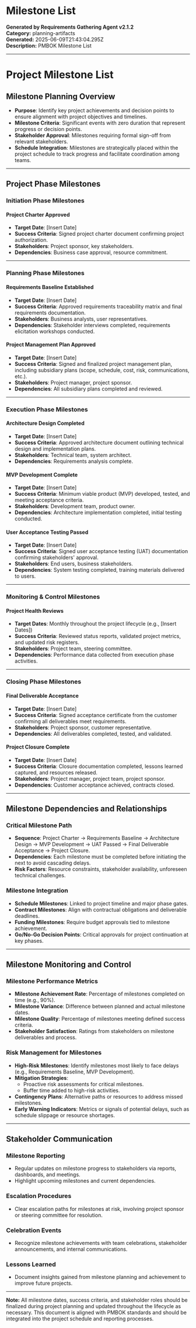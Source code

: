 # Milestone List

**Generated by Requirements Gathering Agent v2.1.2**  
**Category:** planning-artifacts  
**Generated:** 2025-06-09T21:43:04.295Z  
**Description:** PMBOK Milestone List

---

# Project Milestone List

## Milestone Planning Overview
- **Purpose**: Identify key project achievements and decision points to ensure alignment with project objectives and timelines.
- **Milestone Criteria**: Significant events with zero duration that represent progress or decision points.
- **Stakeholder Approval**: Milestones requiring formal sign-off from relevant stakeholders.
- **Schedule Integration**: Milestones are strategically placed within the project schedule to track progress and facilitate coordination among teams.

---

## Project Phase Milestones

### **Initiation Phase Milestones**
#### **Project Charter Approved**
- **Target Date**: [Insert Date]
- **Success Criteria**: Signed project charter document confirming project authorization.
- **Stakeholders**: Project sponsor, key stakeholders.
- **Dependencies**: Business case approval, resource commitment.

---

### **Planning Phase Milestones**
#### **Requirements Baseline Established**
- **Target Date**: [Insert Date]
- **Success Criteria**: Approved requirements traceability matrix and final requirements documentation.
- **Stakeholders**: Business analysts, user representatives.
- **Dependencies**: Stakeholder interviews completed, requirements elicitation workshops conducted.

#### **Project Management Plan Approved**
- **Target Date**: [Insert Date]
- **Success Criteria**: Signed and finalized project management plan, including subsidiary plans (scope, schedule, cost, risk, communications, etc.).
- **Stakeholders**: Project manager, project sponsor.
- **Dependencies**: All subsidiary plans completed and reviewed.

---

### **Execution Phase Milestones**
#### **Architecture Design Completed**
- **Target Date**: [Insert Date]
- **Success Criteria**: Approved architecture document outlining technical design and implementation plans.
- **Stakeholders**: Technical team, system architect.
- **Dependencies**: Requirements analysis complete.

#### **MVP Development Complete**
- **Target Date**: [Insert Date]
- **Success Criteria**: Minimum viable product (MVP) developed, tested, and meeting acceptance criteria.
- **Stakeholders**: Development team, product owner.
- **Dependencies**: Architecture implementation completed, initial testing conducted.

#### **User Acceptance Testing Passed**
- **Target Date**: [Insert Date]
- **Success Criteria**: Signed user acceptance testing (UAT) documentation confirming stakeholders' approval.
- **Stakeholders**: End users, business stakeholders.
- **Dependencies**: System testing completed, training materials delivered to users.

---

### **Monitoring & Control Milestones**
#### **Project Health Reviews**
- **Target Dates**: Monthly throughout the project lifecycle (e.g., [Insert Dates])
- **Success Criteria**: Reviewed status reports, validated project metrics, and updated risk registers.
- **Stakeholders**: Project team, steering committee.
- **Dependencies**: Performance data collected from execution phase activities.

---

### **Closing Phase Milestones**
#### **Final Deliverable Acceptance**
- **Target Date**: [Insert Date]
- **Success Criteria**: Signed acceptance certificate from the customer confirming all deliverables meet requirements.
- **Stakeholders**: Project sponsor, customer representative.
- **Dependencies**: All deliverables completed, tested, and validated.

#### **Project Closure Complete**
- **Target Date**: [Insert Date]
- **Success Criteria**: Closure documentation completed, lessons learned captured, and resources released.
- **Stakeholders**: Project manager, project team, project sponsor.
- **Dependencies**: Customer acceptance achieved, contracts closed.

---

## Milestone Dependencies and Relationships

### **Critical Milestone Path**
- **Sequence**: Project Charter → Requirements Baseline → Architecture Design → MVP Development → UAT Passed → Final Deliverable Acceptance → Project Closure.
- **Dependencies**: Each milestone must be completed before initiating the next to avoid cascading delays.
- **Risk Factors**: Resource constraints, stakeholder availability, unforeseen technical challenges.

### **Milestone Integration**
- **Schedule Milestones**: Linked to project timeline and major phase gates.
- **Contract Milestones**: Align with contractual obligations and deliverable deadlines.
- **Funding Milestones**: Require budget approvals tied to milestone achievement.
- **Go/No-Go Decision Points**: Critical approvals for project continuation at key phases.

---

## Milestone Monitoring and Control

### **Milestone Performance Metrics**
- **Milestone Achievement Rate**: Percentage of milestones completed on time (e.g., 90%).
- **Milestone Variance**: Difference between planned and actual milestone dates.
- **Milestone Quality**: Percentage of milestones meeting defined success criteria.
- **Stakeholder Satisfaction**: Ratings from stakeholders on milestone deliverables and process.

### **Risk Management for Milestones**
- **High-Risk Milestones**: Identify milestones most likely to face delays (e.g., Requirements Baseline, MVP Development).
- **Mitigation Strategies**: 
  - Proactive risk assessments for critical milestones.
  - Buffer time added to high-risk activities.
- **Contingency Plans**: Alternative paths or resources to address missed milestones.
- **Early Warning Indicators**: Metrics or signals of potential delays, such as schedule slippage or resource shortages.

---

## Stakeholder Communication

### **Milestone Reporting**
- Regular updates on milestone progress to stakeholders via reports, dashboards, and meetings.
- Highlight upcoming milestones and current dependencies.

### **Escalation Procedures**
- Clear escalation paths for milestones at risk, involving project sponsor or steering committee for resolution.

### **Celebration Events**
- Recognize milestone achievements with team celebrations, stakeholder announcements, and internal communications.

### **Lessons Learned**
- Document insights gained from milestone planning and achievement to improve future projects.

---

**Note:** All milestone dates, success criteria, and stakeholder roles should be finalized during project planning and updated throughout the lifecycle as necessary. This document is aligned with PMBOK standards and should be integrated into the project schedule and reporting processes.